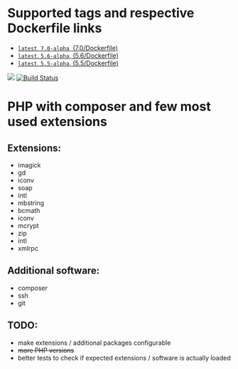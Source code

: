 # Supported tags and respective Dockerfile links

- [`latest`, `7.0-alpha`, (7.0/Dockerfile)][1]
- [`latest`, `5.6-alpha`, (5.6/Dockerfile)][2]
- [`latest`, `5.5-alpha`, (5.5/Dockerfile)][3]

[![](https://badge.imagelayers.io/melkorm/php-docker:latest.svg)](https://imagelayers.io/?images=melkorm/php-docker:latest 'Get your own badge on imagelayers.io')
[![Build Status](https://api.travis-ci.org/melkorm/php-docker.svg?branch=master)](https://travis-ci.org/melkorm/php-docker)

# PHP with composer and few most used extensions

## Extensions:

 - imagick
 - gd
 - iconv
 - soap
 - intl
 - mbstring
 - bcmath
 - iconv
 - mcrypt
 - zip
 - intl
 - xmlrpc


## Additional software:

 - composer
 - ssh
 - git

## TODO:

- make extensions / additional packages configurable
- ~~more PHP versions~~
- better tests to check if expected extensions / software is actually loaded

[1]: https://github.com/melkorm/php-docker/blob/master/7.0/Dockerfile
[2]: https://github.com/melkorm/php-docker/blob/master/5.6/Dockerfile
[3]: https://github.com/melkorm/php-docker/blob/master/5.5/Dockerfile
